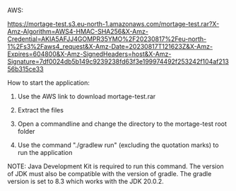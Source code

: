 AWS:

https://mortage-test.s3.eu-north-1.amazonaws.com/mortage-test.rar?X-Amz-Algorithm=AWS4-HMAC-SHA256&X-Amz-Credential=AKIA5AFJJ4GOMPR35YMO%2F20230817%2Feu-north-1%2Fs3%2Faws4_request&X-Amz-Date=20230817T121623Z&X-Amz-Expires=604800&X-Amz-SignedHeaders=host&X-Amz-Signature=7df0024db5b149c9239238fd63f3e199974492f253242f104af21356b315ce33



How to start the application:

1. Use the AWS link to download mortage-test.rar

2. Extract the files

2. Open a commandline and change the directory to the mortage-test root folder

3. Use the command "./gradlew run" (excluding the quotation marks) to run the application

NOTE: Java Development Kit is required to run this command. The version of JDK must also be compatible with 
the version of gradle. The gradle version is set to 8.3 which works with the JDK 20.0.2.